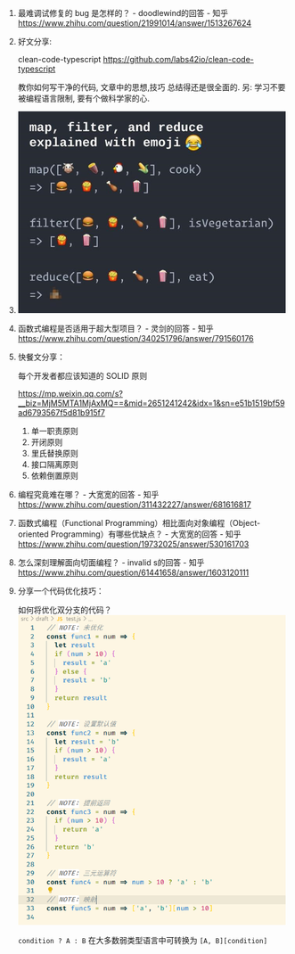 1. 最难调试修复的 bug 是怎样的？ - doodlewind的回答 - 知乎 https://www.zhihu.com/question/21991014/answer/1513267624

2. 好文分享:

   clean-code-typescript
   https://github.com/labs42io/clean-code-typescript

   教你如何写干净的代码, 文章中的思想,技巧 总结得还是很全面的.
   另: 学习不要被编程语言限制, 要有个做科学家的心.
   
3. ![image-20201122150510146](./docs/image-20201122150510146.png)

4. 函数式编程是否适用于超大型项目？ - 灵剑的回答 - 知乎 https://www.zhihu.com/question/340251796/answer/791560176

5. 快餐文分享：

   每个开发者都应该知道的 SOLID 原则

   https://mp.weixin.qq.com/s?__biz=MjM5MTA1MjAxMQ==&mid=2651241242&idx=1&sn=e51b1519bf59ad6793567f5d81b915f7

   1. 单一职责原则
   2. 开闭原则
   3. 里氏替换原则
   4. 接口隔离原则
   5. 依赖倒置原则
   
6. 编程究竟难在哪？ - 大宽宽的回答 - 知乎 https://www.zhihu.com/question/311432227/answer/681616817

7. 函数式编程（Functional Programming）相比面向对象编程（Object-oriented Programming）有哪些优缺点？ - 大宽宽的回答 - 知乎 https://www.zhihu.com/question/19732025/answer/530161703

8. 怎么深刻理解面向切面编程？ - invalid s的回答 - 知乎 https://www.zhihu.com/question/61441658/answer/1603120111

9. 分享一个代码优化技巧：

   如何将优化双分支的代码？
   ![image-20201203162454394](docs/image-20201203162454394.png)

   `condition ? A : B` 在大多数弱类型语言中可转换为 `[A, B][condition]`